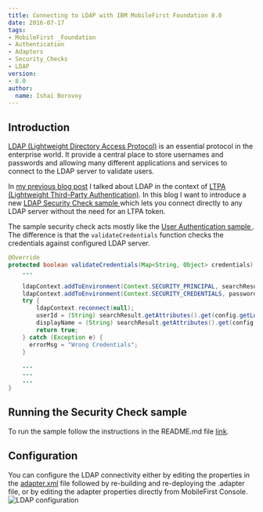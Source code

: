 ```yaml
---
title: Connecting to LDAP with IBM MobileFirst Foundation 8.0
date: 2016-07-17
tags:
- MobileFirst _Foundation
- Authentication
- Adapters
- Security_Checks
- LDAP
version:
- 8.0
author:
  name: Ishai Borovoy
---
```


## Introduction
[LDAP (Lightweight Directory Access Protocol)](https://www.wikiwand.com/en/Lightweight_Directory_Access_Protocol) is an essential protocol in the enterprise world. It provide a central place to store usernames and passwords and allowing many different applications and services to connect to the LDAP server to validate users.  

In [my previous blog post]({{site.baseurl}}/blog/2016/04/21/using-ldap-as-user-registry) I talked about LDAP in the context of [LTPA (Lightweight Third-Party Authentication)](https://www.wikiwand.com/en/IBM_Lightweight_Third-Party_Authentication). In this blog I want to introduce a new [LDAP Security Check sample ](https://github.com/mfpdev/mfp-advanced-adapters-samples/tree/development/custom-security-checks/ldap) which lets you connect directly to any LDAP server without the need for an LTPA token.

The sample security check acts mostly like the [User Authentication sample ]({{site.baseurl}}/tutorials/en/foundation/8.0/authentication-and-security/user-authentication/security-check/). The difference is that the `validateCredentials` function checks the credentials against configured LDAP server.

```java
@Override
protected boolean validateCredentials(Map<String, Object> credentials) {
    ...

    ldapContext.addToEnvironment(Context.SECURITY_PRINCIPAL, searchResult.getName());
    ldapContext.addToEnvironment(Context.SECURITY_CREDENTIALS, password);
    try {
        ldapContext.reconnect(null);
        userId = (String) searchResult.getAttributes().get(config.getLdapUserAttribute()).get();
        displayName = (String) searchResult.getAttributes().get(config.getLdapNameAttribute()).get();
        return true;
    } catch (Exception e) {
      errorMsg = "Wrong Credentials";
    }

    ...
    ...
    ...
}
```

## Running the Security Check sample
To run the sample follow the instructions in the README.md file [link](https://github.com/mfpdev/mfp-advanced-adapters-samples/blob/development/custom-security-checks/ldap/readme.md).

## Configuration
You can configure the LDAP connectivity either by editing the properties in the [adapter.xml](https://github.com/mfpdev/mfp-advanced-adapters-samples/blob/development/custom-security-checks/ldap/src/main/adapter-resources/adapter.xml) file followed by re-building and re-deploying the .adapter file, or by editing the adapter properties directly from MobileFirst Console.
![LDAP configuration]({{site.baseurl}}/assets/blog/2016-17-07-connecting-to-LDAP-with-ibm-mobilefirst-foundation/ldap-configuration.png)
